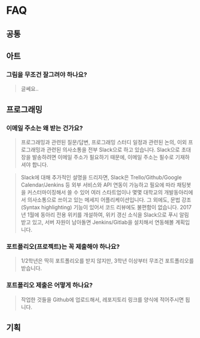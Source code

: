 # FAQ

## 공통

## 아트

### 그림을 무조건 잘그려야 하나요?
> 글쎄요..

## 프로그래밍

### 이메일 주소는 왜 받는 건가요?
> 프로그래밍과 관련된 질문/답변, 프로그래밍 스터디 일정과 관련된 논의, 이외 프로그래밍과 관련된 의사소통을 전부 Slack으로 하고 있습니다. Slack으로 초대장을 발송하려면 이메일 주소가 필요하기 때문에, 이메일 주소는 필수로 기재하셔야 합니다.


> Slack에 대해 추가적인 설명을 드리자면, Slack은 Trello/Github/Google Calendar/Jenkins 등 외부 서비스와 API 연동이 가능하고 필요에 따라 채팅봇을 커스터마이징해서 쓸 수 있어 여러 스타트업이나 몇몇 대학교의 개발동아리에서 의사소통으로 쓰이고 있는 메세지 어플리케이션입니다. 그 외에도, 문법 강조(Syntax highlighting) 기능이 있어서 코드 리뷰에도 불편함이 없습니다. 2017년 1월에 동아리 전용 위키를 개설하여, 위키 갱신 소식을 Slack으로 푸시 알림 받고 있고, 서버 자원이 남아돌면 Jenkins/Gitlab을 설치해서 연동해볼 계획입니다.

### 포트폴리오(프로젝트)는 꼭 제출해야 하나요?
> 1/2학년은 딱히 포트폴리오를 받지 않지만, 3학년 이상부터 무조건 포트폴리오를 받습니다.

### 포트폴리오 제출은 어떻게 하나요?
> 작업한 것들을 Github에 업로드해서, 레포지토리 링크를 양식에 적어주시면 됩니다.

## 기획